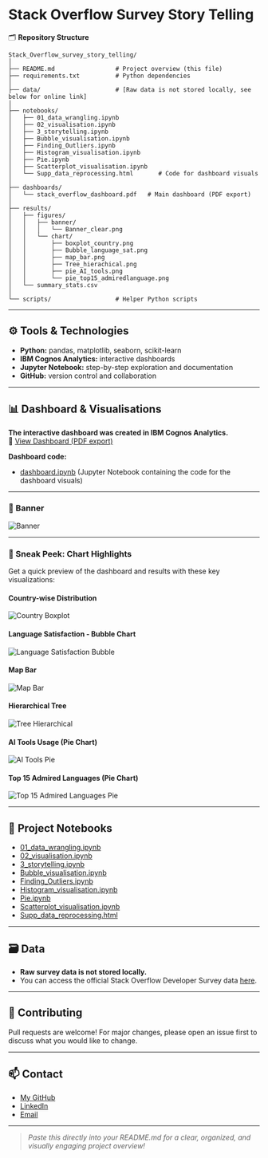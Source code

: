 # Stack Overflow Survey Story Telling

🗂️ **Repository Structure**  
```
Stack_Overflow_survey_story_telling/
│
├── README.md                 # Project overview (this file)
├── requirements.txt          # Python dependencies
│
├── data/                     # [Raw data is not stored locally, see below for online link]
│
├── notebooks/                
│   ├── 01_data_wrangling.ipynb
│   ├── 02_visualisation.ipynb
│   ├── 3_storytelling.ipynb
│   ├── Bubble_visualisation.ipynb
│   ├── Finding_Outliers.ipynb
│   ├── Histogram_visualisation.ipynb
│   ├── Pie.ipynb
│   ├── Scatterplot_visualisation.ipynb
│   └── Supp_data_reprocessing.html       # Code for dashboard visuals
│
├── dashboards/               
│   └── stack_overflow_dashboard.pdf   # Main dashboard (PDF export)
│
├── results/                  
│   ├── figures/
│   │   ├── banner/
│   │   │   └── Banner_clear.png
│   │   └── chart/
│   │       ├── boxplot_country.png
│   │       ├── Bubble_language_sat.png
│   │       ├── map_bar.png
│   │       ├── Tree_hierachical.png
│   │       ├── pie_AI_tools.png
│   │       └── pie_top15_admiredlanguage.png
│   └── summary_stats.csv
│
└── scripts/                  # Helper Python scripts
```

---

## ⚙️ Tools & Technologies
- **Python:** pandas, matplotlib, seaborn, scikit-learn  
- **IBM Cognos Analytics:** interactive dashboards  
- **Jupyter Notebook:** step-by-step exploration and documentation  
- **GitHub:** version control and collaboration  

---

## 📊 Dashboard & Visualisations

**The interactive dashboard was created in IBM Cognos Analytics.**  
🔗 [View Dashboard (PDF export)](dashboards/stack_overflow_dashboard.pdf)

**Dashboard code:**  
- [dashboard.ipynb](notebooks/dashboard.ipynb) (Jupyter Notebook containing the code for the dashboard visuals)

---

### 🚩 Banner

![Banner](results/figures/banner/Banner_clear.png)

---

### 👀 Sneak Peek: Chart Highlights

Get a quick preview of the dashboard and results with these key visualizations:

#### Country-wise Distribution

![Country Boxplot](results/figures/chart/boxplot_country.png)

#### Language Satisfaction - Bubble Chart

![Language Satisfaction Bubble](results/figures/chart/Bubble_language_sat.png)

#### Map Bar

![Map Bar](results/figures/chart/map_bar.png)

#### Hierarchical Tree

![Tree Hierarchical](results/figures/chart/Tree_hierachical.png)

#### AI Tools Usage (Pie Chart)

![AI Tools Pie](results/figures/chart/pie_AI_tools.png)

#### Top 15 Admired Languages (Pie Chart)

![Top 15 Admired Languages Pie](results/figures/chart/pie_top15_admiredlanguage.png)

---

## 📁 Project Notebooks

- [01_data_wrangling.ipynb](notebooks/01_data_wrangling.ipynb)
- [02_visualisation.ipynb](notebooks/02_visualisation.ipynb)
- [3_storytelling.ipynb](notebooks/3_storytelling.ipynb)
- [Bubble_visualisation.ipynb](notebooks/Bubble_visualisation.ipynb)
- [Finding_Outliers.ipynb](notebooks/Finding_Outliers.ipynb)
- [Histogram_visualisation.ipynb](notebooks/Histogram_visualisation.ipynb)
- [Pie.ipynb](notebooks/Pie.ipynb)
- [Scatterplot_visualisation.ipynb](notebooks/Scatterplot_visualisation.ipynb)
- [Supp_data_reprocessing.html](notebooks/Supp_data_reprocessing.html)

---

## 🗃️ Data

- **Raw survey data is not stored locally.**  
- You can access the official Stack Overflow Developer Survey data [here](https://insights.stackoverflow.com/survey).

---

## 🤝 Contributing

Pull requests are welcome! For major changes, please open an issue first to discuss what you would like to change.

---

## 📫 Contact

- [My GitHub](https://github.com/longchung90)
- [LinkedIn](#) <!-- Add your LinkedIn URL here -->
- [Email](mailto:your-email@example.com) <!-- Add your email here -->

---

> _Paste this directly into your README.md for a clear, organized, and visually engaging project overview!_
